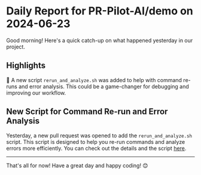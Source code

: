 # Daily Report for PR-Pilot-AI/demo on 2024-06-23

Good morning! Here's a quick catch-up on what happened yesterday in our project.

## Highlights
🚀 A new script `rerun_and_analyze.sh` was added to help with command re-runs and error analysis. This could be a game-changer for debugging and improving our workflow.

## New Script for Command Re-run and Error Analysis
Yesterday, a new pull request was opened to add the `rerun_and_analyze.sh` script. This script is designed to help you re-run commands and analyze errors more efficiently. You can check out the details and the script [here](https://github.com/PR-Pilot-AI/demo/pull/34).

---

That's all for now! Have a great day and happy coding! 😊